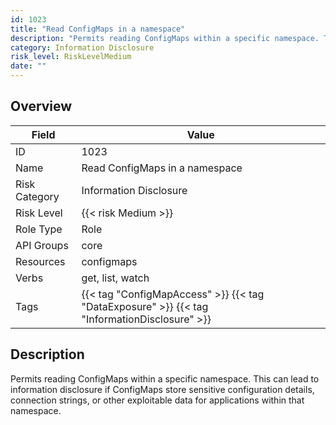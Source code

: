 ```yaml
---
id: 1023
title: "Read ConfigMaps in a namespace"
description: "Permits reading ConfigMaps within a specific namespace. This can lead to information disclosure if ConfigMaps store sensitive configuration details, connection strings, or other exploitable data for applications within that namespace."
category: Information Disclosure
risk_level: RiskLevelMedium
date: ""
---
```


## Overview

| Field         | Value                                                                                        |
| ------------- | -------------------------------------------------------------------------------------------- |
| ID            | 1023                                                                                         |
| Name          | Read ConfigMaps in a namespace                                                               |
| Risk Category | Information Disclosure                                                                       |
| Risk Level    | {{< risk Medium >}}                                                                          |
| Role Type     | Role                                                                                         |
| API Groups    | core                                                                                         |
| Resources     | configmaps                                                                                   |
| Verbs         | get, list, watch                                                                             |
| Tags          | {{< tag "ConfigMapAccess" >}} {{< tag "DataExposure" >}} {{< tag "InformationDisclosure" >}} |

## Description

Permits reading ConfigMaps within a specific namespace. This can lead to information disclosure if ConfigMaps store sensitive configuration details, connection strings, or other exploitable data for applications within that namespace.
